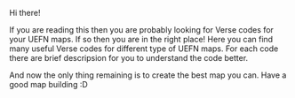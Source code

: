 Hi there!

If you are reading this then you are probably looking for Verse codes for your UEFN maps. If so then you are in the right place!
Here you can find many useful Verse codes for different type of UEFN maps.
For each code there are brief descripsion for you to understand the code better.

And now the only thing remaining is to create the best map you can.
Have a good map building :D
